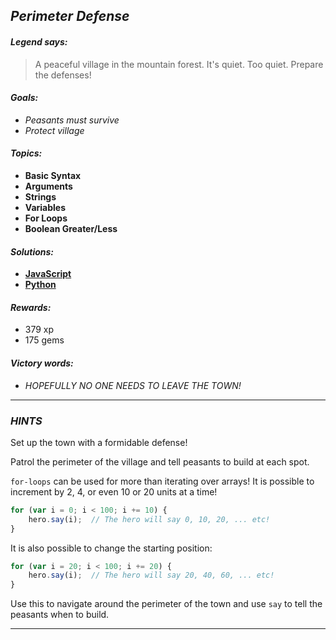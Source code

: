 ## _Perimeter Defense_

#### _Legend says:_
> A peaceful village in the mountain forest. It's quiet. Too quiet. Prepare the defenses!

#### _Goals:_
+ _Peasants must survive_
+ _Protect village_

#### _Topics:_
+ **Basic Syntax**
+ **Arguments**
+ **Strings**
+ **Variables**
+ **For Loops**
+ **Boolean Greater/Less**

#### _Solutions:_
+ **[JavaScript](perimeterDefense.js)**
+ **[Python](perimeter_defense.py)**

#### _Rewards:_
+ 379 xp
+ 175 gems

#### _Victory words:_
+ _HOPEFULLY NO ONE NEEDS TO LEAVE THE TOWN!_

___

### _HINTS_

Set up the town with a formidable defense!

Patrol the perimeter of the village and tell peasants to build at each spot.

`for-loops` can be used for more than iterating over arrays! It is possible to increment by 2, 4, or even 10 or 20 units at a time!

```javascript
for (var i = 0; i < 100; i += 10) {
    hero.say(i);  // The hero will say 0, 10, 20, ... etc!
}
```

It is also possible to change the starting position:

```javascript
for (var i = 20; i < 100; i += 20) {
    hero.say(i);  // The hero will say 20, 40, 60, ... etc!
}
```

Use this to navigate around the perimeter of the town and use `say` to tell the peasants when to build.

___
